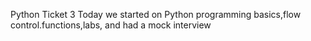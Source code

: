 Python Ticket 3
Today we started on Python programming basics,flow control.functions,labs, and had a mock interview 